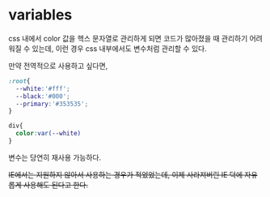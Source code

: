 # variables

css 내에서 color 값을 헥스 문자열로 관리하게 되면 코드가 많아졌을 때 관리하기 어려워질 수 있는데, 이런 경우 css 내부에서도 변수처럼 관리할 수 있다. 

만약 전역적으로 사용하고 싶다면,

```css
:root{
  --white:'#fff';
  --black:'#000';
  --primary:'#353535';
}

div{
  color:var(--white)
}
```

변수는 당연히 재사용 가능하다. 

~~IE에서는 지원하지 않아서 사용하는 경우가 적었었는데, 이제 사라져버린 IE 덕에 자유롭게 사용해도 된다고 한다.~~ 

